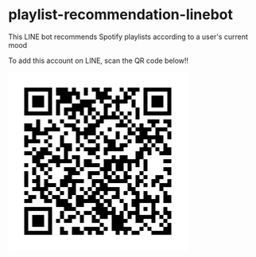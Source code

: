 # playlist-recommendation-linebot
This LINE bot recommends Spotify playlists according to a user's current mood


To add this account on LINE, scan the QR code below!!


![alt text](qr_code/qrcode.png)
